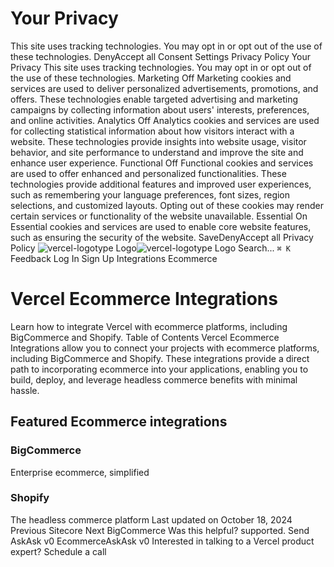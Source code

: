 # Your Privacy
This site uses tracking technologies. You may opt in or opt out of the use of these technologies.
DenyAccept all
Consent Settings
Privacy Policy
Your Privacy
This site uses tracking technologies. You may opt in or opt out of the use of these technologies.
Marketing
Off
Marketing cookies and services are used to deliver personalized advertisements, promotions, and offers. These technologies enable targeted advertising and marketing campaigns by collecting information about users' interests, preferences, and online activities. 
Analytics
Off
Analytics cookies and services are used for collecting statistical information about how visitors interact with a website. These technologies provide insights into website usage, visitor behavior, and site performance to understand and improve the site and enhance user experience.
Functional
Off
Functional cookies and services are used to offer enhanced and personalized functionalities. These technologies provide additional features and improved user experiences, such as remembering your language preferences, font sizes, region selections, and customized layouts. Opting out of these cookies may render certain services or functionality of the website unavailable.
Essential
On
Essential cookies and services are used to enable core website features, such as ensuring the security of the website. 
SaveDenyAccept all
Privacy Policy
![vercel-logotype Logo](https://vercel.com/vc-ap-vercel-docs/_next/static/media/vercel-logotype-light.cf7eca76.svg)![vercel-logotype Logo](https://vercel.com/vc-ap-vercel-docs/_next/static/media/vercel-logotype-dark.01246f11.svg)
Search...
`⌘ K`
Feedback
Log In
Sign Up
Integrations
Ecommerce
# Vercel Ecommerce Integrations
Learn how to integrate Vercel with ecommerce platforms, including BigCommerce and Shopify.
Table of Contents
Vercel Ecommerce Integrations allow you to connect your projects with ecommerce platforms, including BigCommerce and Shopify. These integrations provide a direct path to incorporating ecommerce into your applications, enabling you to build, deploy, and leverage headless commerce benefits with minimal hassle.
## Featured Ecommerce integrations
### BigCommerce
Enterprise ecommerce, simplified
### Shopify
The headless commerce platform
Last updated on October 18, 2024
Previous
Sitecore
Next
BigCommerce
Was this helpful?
supported.
Send
AskAsk v0
EcommerceAskAsk v0
Interested in talking to
a Vercel product expert?
Schedule a call
